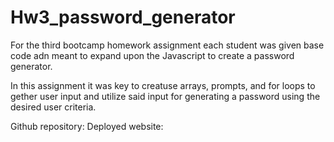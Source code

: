 # Hw3_password_generator

For the third bootcamp homework assignment each student was given base code adn meant to expand upon the Javascript to create a password generator.

In this assignment it was key to creatuse arrays, prompts, and for loops to gether user input and utilize said input for generating a password using the desired user criteria.

Github repository: 
Deployed website: